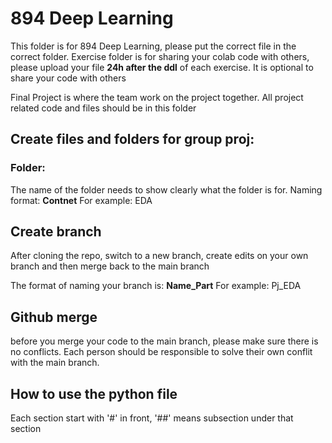 # 894 Deep Learning

This folder is for 894 Deep Learning, please put the correct file in the correct folder.
Exercise folder is for sharing your colab code with others, please upload your file **24h after the ddl** of each exercise. It is optional to share your code with others

Final Project is where the team work on the project together. All project related code and files should be in this folder

## Create files and folders for group proj:

### Folder:
The name of the folder needs to show clearly what the folder is for.
Naming format: **Contnet**
For example: EDA

## Create branch
After cloning the repo, switch to a new branch, create edits on your own branch and then merge back to the main branch

The format of naming your branch is: **Name_Part**
For example: Pj_EDA

## Github merge
before you merge your code to the main branch, please make sure there is no conflicts. Each person should be responsible to solve their own conflit with the main branch.

## How to use the python file

Each section start with '#' in front, '##' means subsection under that section